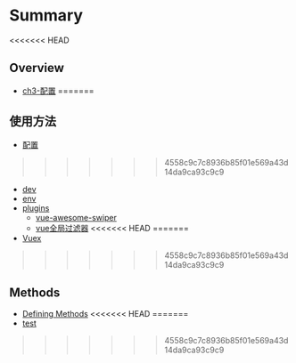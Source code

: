 # Summary

<<<<<<< HEAD
## Overview

* [ch3-配置](README.md)
=======
## 使用方法

* [配置](README.md)
>>>>>>> 4558c9c7c8936b85f01e569a43d14da9ca93c9c9
  * [dev](dev.md)
  * [env](env.md)
  * [plugins](plugins.md)
    * [vue-awesome-swiper](plugins/vue-awesome-swiper.md)
    * [vue全局过滤器](plugins/vuequan-ju-guo-lv-qi.md)
<<<<<<< HEAD
=======
* [Vuex](vuex.md)
>>>>>>> 4558c9c7c8936b85f01e569a43d14da9ca93c9c9

## Methods

* [Defining Methods](methods.md)
<<<<<<< HEAD
=======
* [test](test.md)
>>>>>>> 4558c9c7c8936b85f01e569a43d14da9ca93c9c9

